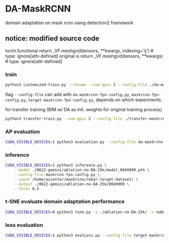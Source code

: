 # DA-MaskRCNN
domain adaptation on mask rcnn using detectron2 framework

## notice: modified source code
torch.functional
return _VF.meshgrid(tensors, **kwargs, indexing='ij')  # type: ignore[attr-defined]
original is
return _VF.meshgrid(tensors, **kwargs)  # type: ignore[attr-defined]

### train
```bash
python3 customized-train.py --resume --num-gpus 2 --config-file ./da-maskrcnn-fpn-config.py
```
flag ```--config-file``` can add with ```da-maskrcnn-fpn-config.py```, ```maskrcnn-fpn-config.py```, ```target-maskrcnn-fpn-config.py```, depends on which experiments.

for transfer training (BIM w/ DA as init. weights for original training process)
```bash
python3 transfer-train.py --num-gpus 2 --config-file ./transfer-maskrcnn-fpn-config.py
```


### AP evaluation
```bash
CUDA_VISIBLE_DEVICES=1 python3 evaluation.py --config-file da-maskrcnn-fpn-config.py -i ./ablation-DA-25k
```

### inference
```bash
CUDA_VISIBLE_DEVICES=1 python3 inference.py \
    --model ./0622-gemini/ablation-no-DA-25k/model_0049999.pth \
    --config-file maskrcnn-fpn-config.py \
    --input /home/aicenter/maskrcnn/rebar-target-dataset/ \
    --output ./0622-gemini/ablation-no-DA-25k/0049999 \
    --thres 0.5
```

### t-SNE evaluate domain adaptation performance
```bash
CUDA_VISIBLE_DEVICES=0 python3 tsne.py -i ./ablation-no-DA-25k/ -s noDA --config-file maskrcnn-fpn-config.py -m model_0001999.pth
```

### loss evaluation
```bash
CUDA_VISIBLE_DEVICES=1 python3 evalLoss.py --config-file target-maskrcnn-fpn-config.py -i ./0626-gemini/ablation-vanilla-235
```
